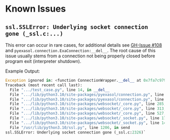 # Known Issues


## `ssl.SSLError: Underlying socket connection gone (_ssl.c:...)`

This error can occur in rare cases, for additional details see [GH-Issue #108](https://github.com/exasol/pyexasol/issues/108)
and `pyexasol.connection.ExaConnection:__del__`. 
The root cause of this issue usually stems from a connection not being properly closed before program exit (interpreter shutdown).


Example Output:
```python
Exception ignored in: <function ConnectionWrapper.__del__ at 0x7fa7c9799990>
Traceback (most recent call last):
  File ".../test_case.py", line 14, in __del__
  File ".../lib/python3.10/site-packages/pyexasol/connection.py", line 456, in close
  File ".../lib/python3.10/site-packages/pyexasol/connection.py", line 524, in req
  File ".../lib/python3.10/site-packages/websocket/_core.py", line 285, in send
  File ".../lib/python3.10/site-packages/websocket/_core.py", line 313, in send_frame
  File ".../lib/python3.10/site-packages/websocket/_core.py", line 527, in _send
  File ".../lib/python3.10/site-packages/websocket/_socket.py", line 172, in send
  File ".../lib/python3.10/site-packages/websocket/_socket.py", line 149, in _send
  File "/usr/lib/python3.10/ssl.py", line 1206, in send
ssl.SSLError: Underlying socket connection gone (_ssl.c:2326)`
```